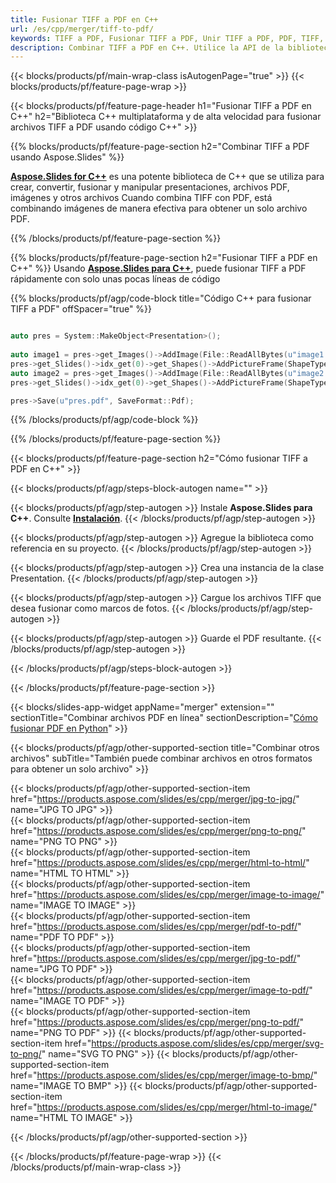 ```yaml
---
title: Fusionar TIFF a PDF en C++
url: /es/cpp/merger/tiff-to-pdf/
keywords: TIFF a PDF, Fusionar TIFF a PDF, Unir TIFF a PDF, PDF, TIFF, API de C++, Biblioteca de C++
description: Combinar TIFF a PDF en C++. Utilice la API de la biblioteca C++ para combinar TIFF y PDF
---
```


{{< blocks/products/pf/main-wrap-class isAutogenPage="true" >}}
{{< blocks/products/pf/feature-page-wrap >}}

{{< blocks/products/pf/feature-page-header h1="Fusionar TIFF a PDF en C++" h2="Biblioteca C++ multiplataforma y de alta velocidad para fusionar archivos TIFF a PDF usando código C++" >}}

{{% blocks/products/pf/feature-page-section h2="Combinar TIFF a PDF usando Aspose.Slides" %}}

[**Aspose.Slides for C++**](https://products.aspose.com/slides/es/cpp/) es una potente biblioteca de C++ que se utiliza para crear, convertir, fusionar y manipular presentaciones, archivos PDF, imágenes y otros archivos Cuando combina TIFF con PDF, está combinando imágenes de manera efectiva para obtener un solo archivo PDF.

{{% /blocks/products/pf/feature-page-section %}}




{{% blocks/products/pf/feature-page-section  h2="Fusionar TIFF a PDF en C++" %}}
Usando [**Aspose.Slides para C++**](https://products.aspose.com/slides/es/cpp/), puede fusionar TIFF a PDF rápidamente con solo unas pocas líneas de código

{{% blocks/products/pf/agp/code-block title="Código C++ para fusionar TIFF a PDF" offSpacer="true" %}}
```cpp

auto pres = System::MakeObject<Presentation>();
        
auto image1 = pres->get_Images()->AddImage(File::ReadAllBytes(u"image1.tiff"));
pres->get_Slides()->idx_get(0)->get_Shapes()->AddPictureFrame(ShapeType::Rectangle, 0.0f, 0.0f, 100.0f, 100.0f, image1);
auto image2 = pres->get_Images()->AddImage(File::ReadAllBytes(u"image2.tiff"));
pres->get_Slides()->idx_get(0)->get_Shapes()->AddPictureFrame(ShapeType::Rectangle, 0.0f, 200.0f, 100.0f, 100.0f, image2);

pres->Save(u"pres.pdf", SaveFormat::Pdf);
```
{{% /blocks/products/pf/agp/code-block %}}

{{% /blocks/products/pf/feature-page-section %}}




{{< blocks/products/pf/feature-page-section  h2="Cómo fusionar TIFF a PDF en C++" >}}


{{< blocks/products/pf/agp/steps-block-autogen name="" >}}


{{< blocks/products/pf/agp/step-autogen >}}
Instale **Aspose.Slides para C++**. Consulte [**Instalación**](https://docs.aspose.com/slides/cpp/installation/).
{{< /blocks/products/pf/agp/step-autogen >}}

{{< blocks/products/pf/agp/step-autogen >}}
Agregue la biblioteca como referencia en su proyecto.
{{< /blocks/products/pf/agp/step-autogen >}}

{{< blocks/products/pf/agp/step-autogen >}}
Crea una instancia de la clase Presentation.
{{< /blocks/products/pf/agp/step-autogen >}}

{{< blocks/products/pf/agp/step-autogen >}}
Cargue los archivos TIFF que desea fusionar como marcos de fotos.
{{< /blocks/products/pf/agp/step-autogen >}}

{{< blocks/products/pf/agp/step-autogen >}}
Guarde el PDF resultante.
{{< /blocks/products/pf/agp/step-autogen >}}


{{< /blocks/products/pf/agp/steps-block-autogen >}}


{{< /blocks/products/pf/feature-page-section >}}




{{< blocks/slides-app-widget  appName="merger" extension="" sectionTitle="Combinar archivos PDF en línea" sectionDescription="[Cómo fusionar PDF en Python](https://products.aspose.com/slides/es/python-net/merge/pdf/)" >}}

{{< blocks/products/pf/agp/other-supported-section title="Combinar otros archivos" subTitle="También puede combinar archivos en otros formatos para obtener un solo archivo" >}}

{{< blocks/products/pf/agp/other-supported-section-item href="https://products.aspose.com/slides/es/cpp/merger/jpg-to-jpg/" name="JPG TO JPG" >}}  
{{< blocks/products/pf/agp/other-supported-section-item href="https://products.aspose.com/slides/es/cpp/merger/png-to-png/" name="PNG TO PNG" >}}  
{{< blocks/products/pf/agp/other-supported-section-item href="https://products.aspose.com/slides/es/cpp/merger/html-to-html/" name="HTML TO HTML" >}}  
{{< blocks/products/pf/agp/other-supported-section-item href="https://products.aspose.com/slides/es/cpp/merger/image-to-image/" name="IMAGE TO IMAGE" >}}  
{{< blocks/products/pf/agp/other-supported-section-item href="https://products.aspose.com/slides/es/cpp/merger/pdf-to-pdf/" name="PDF TO PDF" >}}  
{{< blocks/products/pf/agp/other-supported-section-item href="https://products.aspose.com/slides/es/cpp/merger/jpg-to-pdf/" name="JPG TO PDF" >}}  
{{< blocks/products/pf/agp/other-supported-section-item href="https://products.aspose.com/slides/es/cpp/merger/image-to-pdf/" name="IMAGE TO PDF" >}}  
{{< blocks/products/pf/agp/other-supported-section-item href="https://products.aspose.com/slides/es/cpp/merger/png-to-pdf/" name="PNG TO PDF" >}}
{{< blocks/products/pf/agp/other-supported-section-item href="https://products.aspose.com/slides/es/cpp/merger/svg-to-png/" name="SVG TO PNG" >}} 
{{< blocks/products/pf/agp/other-supported-section-item href="https://products.aspose.com/slides/es/cpp/merger/image-to-bmp/" name="IMAGE TO BMP" >}} 
{{< blocks/products/pf/agp/other-supported-section-item href="https://products.aspose.com/slides/es/cpp/merger/html-to-image/" name="HTML TO IMAGE" >}}  
  


{{< /blocks/products/pf/agp/other-supported-section >}}

{{< /blocks/products/pf/feature-page-wrap >}}
{{< /blocks/products/pf/main-wrap-class >}}